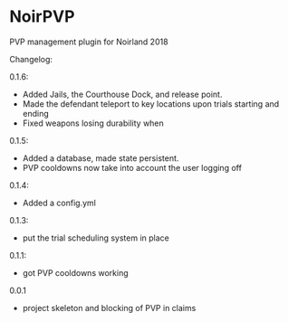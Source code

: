 # NoirPVP
PVP management plugin for Noirland 2018

Changelog:

0.1.6:
  - Added Jails, the Courthouse Dock, and release point.
  - Made the defendant teleport to key locations upon trials 
  starting and ending
  - Fixed weapons losing durability when 

0.1.5:
  - Added a database, made state persistent.
  - PVP cooldowns now take into account the user logging off

0.1.4:
  - Added a config.yml

0.1.3:
  - put the trial scheduling system in place
  
0.1.1:
  - got PVP cooldowns working
  
0.0.1
  - project skeleton and blocking of PVP in claims
